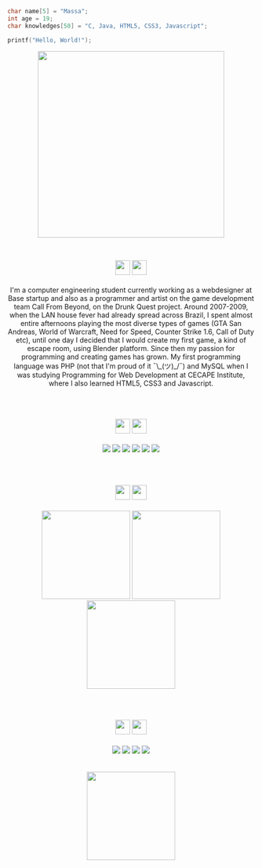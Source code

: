 ```C
char name[5] = "Massa";
int age = 19;
char knowledges[50] = "C, Java, HTML5, CSS3, Javascript";

printf("Hello, World!");
```

<div align="center">
  <img height="380em" src="https://i.imgur.com/3OlMO0j.gif" />
</div>

</br>

<div align="center">
      <h2><img height="30em" src="https://emojipedia-us.s3.dualstack.us-west-1.amazonaws.com/thumbs/120/noto-emoji/343/alien-monster_1f47e.jpg" />
        <img height="30em" src="https://i.imgur.com/nvcxr47.png" /></h2>
      I'm a computer engineering student currently working as a webdesigner at Base startup and also as a programmer and artist on the game development team Call From Beyond, on the Drunk Quest project. Around 2007-2009, when the LAN house fever had already spread across Brazil, I spent almost entire afternoons playing the most diverse types of games (GTA San Andreas, World of Warcraft, Need for Speed, Counter Strike 1.6, Call of Duty etc), until one day I decided that I would create my first game, a kind of escape room, using Blender platform. Since then my passion for programming and creating games has grown.
      My first programming language was PHP (not that I'm proud of it ¯\_(ツ)_/¯) and MySQL when I was studying Programming for Web Development at CECAPE Institute, where I also learned HTML5, CSS3 and Javascript.
</div>

</br>
</br>

<div align="center">
    <h2><img height="30em" src="https://emojipedia-us.s3.dualstack.us-west-1.amazonaws.com/thumbs/120/noto-emoji/343/laptop_1f4bb.jpg" />
      <img height="30em" src="https://i.imgur.com/kmCYCgU.png" /></h2>
      <img src="https://img.shields.io/badge/C-000000?style=for-the-badge&logo=c&logoColor=white"/>
      <img src="https://img.shields.io/badge/Java-000000?style=for-the-badge&logo=java&logoColor=white"/>
      <img src="https://img.shields.io/badge/HTML5-000000?style=for-the-badge&logo=html5&logoColor=white"/>
      <img src="https://img.shields.io/badge/CSS3-000000?style=for-the-badge&logo=css3&logoColor=white"/>
      <img src="https://img.shields.io/badge/Git-000000?style=for-the-badge&logo=git&logoColor=white"/>
      <img src="https://img.shields.io/badge/Linux-000000?style=for-the-badge&logo=linux&logoColor=white"/>
      

</div>

</br>
</br>

<div align="center">
  <h2><img height="30em" src="https://emojipedia-us.s3.dualstack.us-west-1.amazonaws.com/thumbs/120/noto-emoji/343/fire_1f525.jpg" />
     <img height="30em" src="https://i.imgur.com/t3TQDA4.png" /></h2>
      <img height="180em" src="https://github-readme-stats.vercel.app/api?username=mdmassa&show_icons=true&theme=dark" />
      <img height="180em" src="https://github-readme-streak-stats.herokuapp.com/?user=mdmassa&show_icons=true&theme=dark"/>
      <img height="180em" src="https://github-readme-stats.vercel.app/api/top-langs/?username=mdmassa&theme=dark&layout=compact" />
</div>

</br>
</br>

<div align="center">
    <h2><img height="30em" src="https://emojipedia-us.s3.dualstack.us-west-1.amazonaws.com/thumbs/120/noto-emoji/343/speech-balloon_1f4ac.jpg" />
     <img height="30em" src="https://i.imgur.com/qHdJ7Qj.png" /></h2>
      <a href="https://www.instagram.com/desenhosamassados/"><img src="https://img.shields.io/badge/Instagram-000000?style=for-the-badge&logo=instagram&logoColor=white"/></a>
      <img src="https://img.shields.io/badge/Discord-000000?style=for-the-badge&logoColor=white" />
      <a href="https://github.com/mdmassa/"><img src="https://img.shields.io/badge/GitHub-000000?style=for-the-badge&logo=github&logoColor=white"/></a>
      <a href="m.eduardamassa@gmail.com"><img src="https://img.shields.io/badge/Gmail-000000?style=for-the-badge&logo=gmail&logoColor=white" /></a>
</div>

</br>
</br>

<div align="center">
  <img height="180cm" align="middle-centre" src="https://i.imgur.com/2DkF1KL.png" />
</div>
